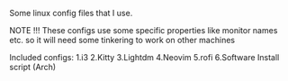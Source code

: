 Some linux config files that I use.

NOTE !!!
These configs use some specific properties like monitor names etc. so it will need some tinkering to work on other machines


Included configs:
1.i3
2.Kitty
3.Lightdm
4.Neovim
5.rofi
6.Software Install script (Arch)
